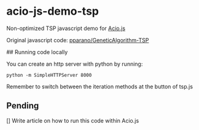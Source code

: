 # acio-js-demo-tsp

Non-optimized TSP javascript demo for [Acio.js](https://joseconstela.github.io/acio-js/)

Original javascript code: [pparano/GeneticAlgorithm-TSP](https://github.com/parano/GeneticAlgorithm-TSP)

## Running code locally

You can create an http server with python by running:

    python -m SimpleHTTPServer 8000

Remember to switch between the iteration methods at the button of tsp.js

## Pending

[] Write article on how to run this code within Acio.js
